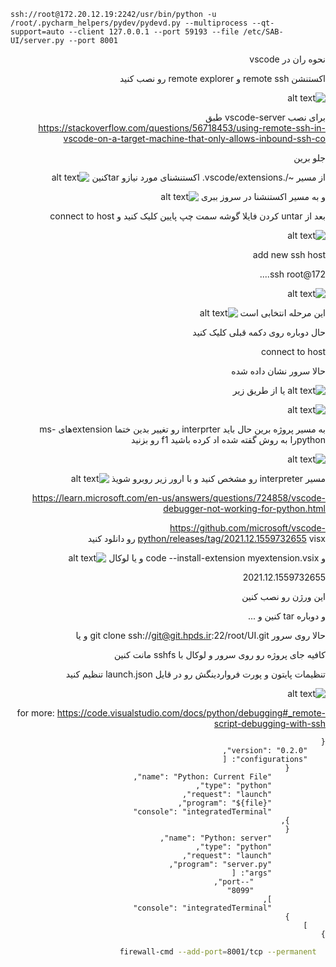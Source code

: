 ```
ssh://root@172.20.12.19:2242/usr/bin/python -u /root/.pycharm_helpers/pydev/pydevd.py --multiprocess --qt-support=auto --client 127.0.0.1 --port 59193 --file /etc/SAB-UI/server.py --port 8001
```
<div dir="rtl">
نحوه ران در vscode
  
اکستنشن remote ssh و remote explorer رو نصب کنید


![alt text](./images/1.png)
  
  برای نصب vscode-server   طبق 
  https://stackoverflow.com/questions/56718453/using-remote-ssh-in-vscode-on-a-target-machine-that-only-allows-inbound-ssh-co 
  
  جلو برین
  
  از مسیر  ~/.vscode/extensions. 
اکستنشنای مورد نیازو tarکنین 
  ![alt text](./images/2.png)
  
  و به مسیر اکستنشنا در سروز ببری
  ![alt text](./images/3.png)
  
  بعد از untar کردن فایلا
  گوشه سمت چپ پایین کلیک کنید و connect to host
  
  ![alt text](./images/4.png)
  
  add new ssh host
  
  ssh root@172....
  
  ![alt text](./images/5.png)
  
  این مرحله انتخابی است
  ![alt text](./images/6.png)
  
  حال دوباره روی دکمه قبلی کلیک کنید
  
  connect to host
  
  حالا سرور نشان داده شده
  
  ![alt text](./images/7.png)
  یا از طریق زیر
  
  ![alt text](./images/8.png)
  
  به مسیر پروژه برین
  حال باید interprter رو تغییر بدین
  ختما extensionهای ms-pythonرا به روش گقته شده اد کرده باشید
  f1 رو بزنید
  
   ![alt text](./images/9.png)
  
  مسیر interpreter رو مشخص کنید و با ارور زیر روبرو شویذ
  ![alt text](./images/10.png)
  
  
  https://learn.microsoft.com/en-us/answers/questions/724858/vscode-debugger-not-working-for-python.html
  
  https://github.com/microsoft/vscode-python/releases/tag/2021.12.1559732655
  visx رو دانلود کنید
  
  و code --install-extension myextension.vsix
  و یا لوکال
  ![alt text](./images/11.png)
  
  2021.12.1559732655
  
  این ورژن رو نصب کنین

و دوباره tar کنین و ...

حالا روی سرور git clone ssh://git@git.hpds.ir:22/root/UI.git
و یا
  
کافیه جای پروژه رو روی سرور و لوکال با sshfs مانت کنین
  
تنظیمات پایتون و پورت فرواردینگش رو در قایل launch.json تنظیم کنید 
  
  
![alt text](./images/12.png)
  
for more:
https://code.visualstudio.com/docs/python/debugging#_remote-script-debugging-with-ssh
```vscode  
{
    "version": "0.2.0",
    "configurations": [
        {
            "name": "Python: Current File",
            "type": "python",
            "request": "launch",
            "program": "${file}",
            "console": "integratedTerminal"
        },
        {
            "name": "Python: server",
            "type": "python",
            "request": "launch",
            "program": "server.py",
            "args": [
                "--port",
                "8099"
            ],
            "console": "integratedTerminal"
        }
    ]
}
```
  
```bash
  firewall-cmd --add-port=8001/tcp --permanent
  ```
</div>

